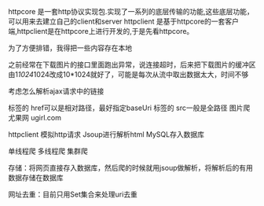 httpcore   是一套http协议实现包.实现了一系列的底层传输的功能,这些底层功能，可以用来去建立自己的client和server
httpclient 是基于httpcore的一套客户端,httpclient是在httpcore上进行开发的,于是先看httpcore。 

为了方便排错，我得把一些内容存在本地

之前经常在下载图片的接口里面跑出异常，说连接超时，后来把下载图片的缓冲区由1*1024*1024改成10*1024就好了，可能是每次从流中取出数据太大，时间不够



考虑怎么解析ajax请求中的链接

<a/>标签的 href可以是相对路径，最好指定baseUri
<img/>标签的 src一般是全路径
图片爬尤果网  ugirl.com

httpclient 模拟http请求
Jsoup进行解析html
MySQL存入数据库



单线程爬
多线程爬
集群爬

存储：将网页直接存入数据库，然后爬的时候就用jsoup做解析，将解析后的有用数据存储在数据库

网址去重：目前只用Set集合来处理uri去重
